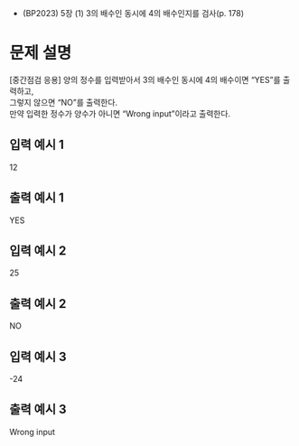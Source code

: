 - (BP2023) 5장 (1) 3의 배수인 동시에 4의 배수인지를 검사(p. 178)
# 문제 설명
[중간점검 응용]
양의 정수를 입력받아서 3의 배수인 동시에 4의 배수이면 “YES”를 출력하고,  
그렇지 않으면 “NO”를 출력한다.  
만약 입력한 정수가 양수가 아니면 “Wrong input”이라고 출력한다.  

## 입력 예시 1
12

## 출력 예시 1
YES

## 입력 예시 2
25

## 출력 예시 2
NO

## 입력 예시 3
-24

## 출력 예시 3
Wrong input
